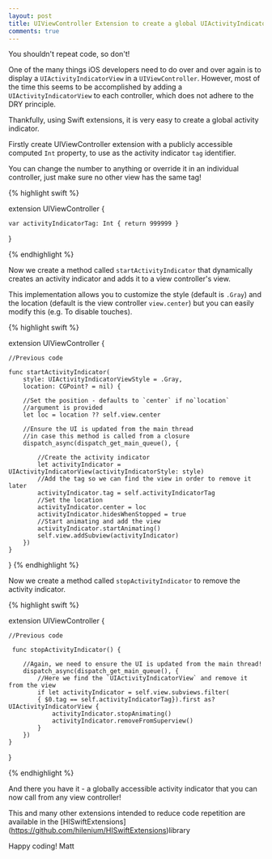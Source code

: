 ```yaml
---
layout: post
title: UIViewController Extension to create a global UIActivityIndicatorView
comments: true
---
```


You shouldn't repeat code, so don't!

One of the many things iOS developers need to do over and over again is to display a `UIActivityIndicatorView` in a `UIViewController`.
However, most of the time this seems to be accomplished by adding a `UIActivityIndicatorView` to each controller, which does not adhere to the DRY
principle.

Thankfully, using Swift extensions, it is very easy to create a global activity indicator.

<!--more-->

Firstly create UIViewController extension with a publicly accessible computed `Int` property,
to use as the activity indicator `tag` identifier.

You can change the number to anything or override it in an individual controller,
just make sure no other view has the same tag!

{% highlight swift %}

extension UIViewController {

    var activityIndicatorTag: Int { return 999999 }
}

{% endhighlight %}

Now we create a method called `startActivityIndicator` that dynamically creates an activity indicator and adds
it to a view controller's view.

This implementation allows you to customize the style (default is `.Gray`)
and the location (default is the view controller `view.center`) but you can
easily modify this (e.g. To disable touches).

{% highlight swift %}

extension UIViewController {

    //Previous code

    func startActivityIndicator(
        style: UIActivityIndicatorViewStyle = .Gray,
        location: CGPoint? = nil) {

        //Set the position - defaults to `center` if no`location`
        //argument is provided
        let loc = location ?? self.view.center

        //Ensure the UI is updated from the main thread
        //in case this method is called from a closure
        dispatch_async(dispatch_get_main_queue(), {

            //Create the activity indicator
            let activityIndicator = UIActivityIndicatorView(activityIndicatorStyle: style)
            //Add the tag so we can find the view in order to remove it later
            activityIndicator.tag = self.activityIndicatorTag
            //Set the location
            activityIndicator.center = loc
            activityIndicator.hidesWhenStopped = true
            //Start animating and add the view
            activityIndicator.startAnimating()
            self.view.addSubview(activityIndicator)
        })
    }
}
{% endhighlight %}

Now we create a method called `stopActivityIndicator` to remove the activity indicator.

{% highlight swift %}

extension UIViewController {

    //Previous code

     func stopActivityIndicator() {

        //Again, we need to ensure the UI is updated from the main thread!
        dispatch_async(dispatch_get_main_queue(), {
            //Here we find the `UIActivityIndicatorView` and remove it from the view
            if let activityIndicator = self.view.subviews.filter(
            { $0.tag == self.activityIndicatorTag}).first as? UIActivityIndicatorView {
                activityIndicator.stopAnimating()
                activityIndicator.removeFromSuperview()
            }
        })
    }
}

{% endhighlight %}

And there you have it - a globally accessible activity indicator that you can now call from any view controller!

This and many other extensions intended to reduce code repetition are available in the [HISwiftExtensions] (https://github.com/hilenium/HISwiftExtensions)library

Happy coding!
Matt